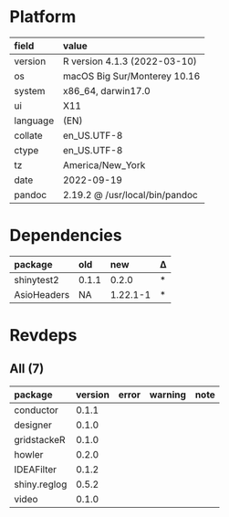 # Platform

|field    |value                          |
|:--------|:------------------------------|
|version  |R version 4.1.3 (2022-03-10)   |
|os       |macOS Big Sur/Monterey 10.16   |
|system   |x86_64, darwin17.0             |
|ui       |X11                            |
|language |(EN)                           |
|collate  |en_US.UTF-8                    |
|ctype    |en_US.UTF-8                    |
|tz       |America/New_York               |
|date     |2022-09-19                     |
|pandoc   |2.19.2 @ /usr/local/bin/pandoc |

# Dependencies

|package     |old   |new      |Δ  |
|:-----------|:-----|:--------|:--|
|shinytest2  |0.1.1 |0.2.0    |*  |
|AsioHeaders |NA    |1.22.1-1 |*  |

# Revdeps

## All (7)

|package      |version |error |warning |note |
|:------------|:-------|:-----|:-------|:----|
|conductor    |0.1.1   |      |        |     |
|designer     |0.1.0   |      |        |     |
|gridstackeR  |0.1.0   |      |        |     |
|howler       |0.2.0   |      |        |     |
|IDEAFilter   |0.1.2   |      |        |     |
|shiny.reglog |0.5.2   |      |        |     |
|video        |0.1.0   |      |        |     |

